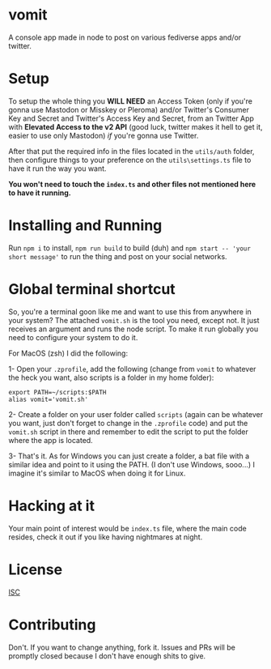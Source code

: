 # vomit
A console app made in node to post on various fediverse apps and/or twitter.
  
# Setup
To setup the whole thing you **WILL NEED** an Access Token (only if you're gonna use Mastodon or Misskey or Pleroma) and/or Twitter's Consumer Key and Secret and Twitter's Access Key and Secret, from an Twitter App with **Elevated Access to the v2 API** (good luck, twitter makes it hell to get it, easier to use only Mastodon) *if* you're gonna use Twitter.
  
After that put the required info in the files located in the `utils/auth` folder, then configure things to your preference on the `utils\settings.ts` file to have it run the way you want.
  
**You won't need to touch the `index.ts` and other files not mentioned here to have it running.**
  
# Installing and Running
Run `npm i` to install, `npm run build` to build (duh) and `npm start -- 'your short message'` to run the thing and post on your social networks.

# Global terminal shortcut

So, you're a terminal goon like me and want to use this from anywhere in your system? The attached `vomit.sh` is the tool you need, except not. It just receives an argument and runs the node script. To make it run globally you need to configure your system to do it.

For MacOS (zsh) I did the following:

1- Open your `.zprofile`, add the following (change from `vomit` to whatever the heck you want, also scripts is a folder in my home folder):
```
export PATH=~/scripts:$PATH
alias vomit='vomit.sh'
```

2- Create a folder on your user folder called `scripts` (again can be whatever you want, just don't forget to change in the `.zprofile` code) and put the `vomit.sh` script in there and remember to edit the script to put the folder where the app is located.

3- That's it. As for Windows you can just create a folder, a bat file with a similar idea and point to it using the PATH. (I don't use Windows, sooo...) I imagine it's similar to MacOS when doing it for Linux.
  
# Hacking at it
Your main point of interest would be `index.ts` file, where the main code resides, check it out if you like having nightmares at night.
  
# License
[ISC](https://opensource.org/licenses/ISC)
  
# Contributing
Don't. If you want to change anything, fork it. Issues and PRs will be promptly closed because I don't have enough shits to give.
